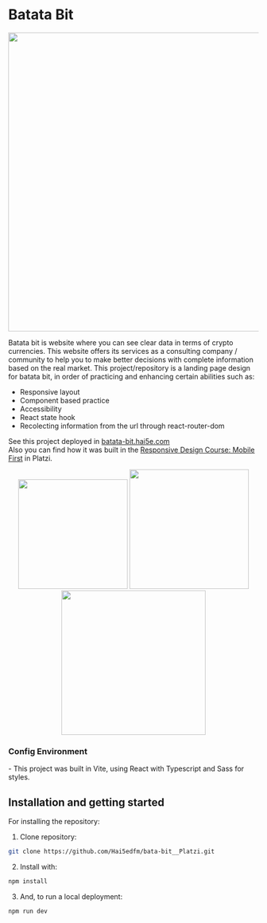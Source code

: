 <h1>Batata Bit</h1>
<div align="center">
  <img width="600" heigth="250" src="https://user-images.githubusercontent.com/79668074/180616661-a7c1fac2-1eeb-44f4-91d8-5c80b9591800.jpg"/>
</div>


<div>
  <p>
    Batata bit is website where you can see clear data in terms of crypto currencies. This website offers its services as a consulting company / community
    to help you to make better decisions with complete information based on the real market.
    This project/repository is a landing page design for batata bit, in order of practicing and enhancing certain abilities such as:
    <ul>
      <li>Responsive layout</li>
      <li>Component based practice</li>
      <li>Accessibility</li>
      <li>React state hook</li>
      <li>Recolecting information from the url through react-router-dom</li>
    </ul>
    See this project deployed in <a href="https://batata-bit.hai5e.com">batata-bit.hai5e.com</a><br/>
    Also you can find how it was built in the
    <a href="https://platzi.com/cursos/mobile-first/">Responsive Design Course: Mobile First</a> in Platzi.
  </p>
  <div align="center">
    <img width="220" src="https://user-images.githubusercontent.com/79668074/180617026-fd882087-15bf-45ce-8b17-106a74a4bf59.png"/>
    <img width="240" src="https://user-images.githubusercontent.com/79668074/180617196-ba66b0ab-2857-45eb-b8c8-f77b01a9582c.png"/>
    <img width="290" src="https://user-images.githubusercontent.com/79668074/180617354-fb2edf2c-a87c-49b9-a8d8-9fb2062f5e12.png"/>
  </div>
</div>

<h3>Config Environment</h3>
- This project was built in Vite, using React with Typescript and Sass for styles.


<h2>Installation and getting started</h2>

For installing the repository:
1. Clone repository:
```bash
git clone https://github.com/Hai5edfm/bata-bit__Platzi.git
```
2. Install with:
```bash
npm install
```
3. And, to run a local deployment:
```bash
npm run dev
```
